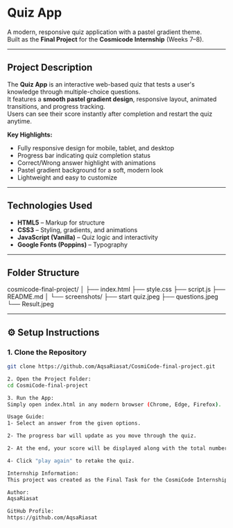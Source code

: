 # Quiz App

A modern, responsive quiz application with a pastel gradient theme.  
Built as the **Final Project** for the **Cosmicode Internship** (Weeks 7–8).

---

##  Project Description
The **Quiz App** is an interactive web-based quiz that tests a user's knowledge through multiple-choice questions.  
It features a **smooth pastel gradient design**, responsive layout, animated transitions, and progress tracking.  
Users can see their score instantly after completion and restart the quiz anytime.

**Key Highlights:**
- Fully responsive design for mobile, tablet, and desktop
- Progress bar indicating quiz completion status
- Correct/Wrong answer highlight with animations
- Pastel gradient background for a soft, modern look
- Lightweight and easy to customize

---

##  Technologies Used
- **HTML5** – Markup for structure
- **CSS3** – Styling, gradients, and animations
- **JavaScript (Vanilla)** – Quiz logic and interactivity
- **Google Fonts (Poppins)** – Typography

---

##  Folder Structure
cosmicode-final-project/
│
├── index.html
├── style.css
├── script.js
├── README.md
│
└── screenshots/
    ├── start quiz.jpeg
    ├── questions.jpeg
    └── Result.jpeg


---

## ⚙️ Setup Instructions

### 1. Clone the Repository
```bash
git clone https://github.com/AqsaRiasat/CosmiCode-final-project.git

2. Open the Project Folder:
cd CosmiCode-final-project

3. Run the App:
Simply open index.html in any modern browser (Chrome, Edge, Firefox).

Usage Guide:
1- Select an answer from the given options.

2- The progress bar will update as you move through the quiz.

2- At the end, your score will be displayed along with the total number of questions.

4- Click "play again" to retake the quiz.

Internship Information:
This project was created as the Final Task for the CosmiCode Internship program, demonstrating skills in HTML, CSS, JavaScript.

Author:
AqsaRiasat

GitHub Profile:
https://github.com/AqsaRiasat


